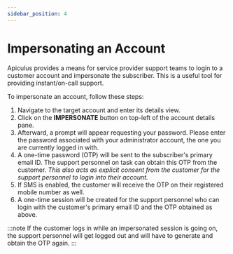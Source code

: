 ```yaml
---
sidebar_position: 4
---
```

# Impersonating an Account

Apiculus provides a means for service provider support teams to login to a customer account and impersonate the subscriber. This is a useful tool for providing instant/on-call support.

To impersonate an account, follow these steps:

1. Navigate to the target account and enter its details view.
2. Click on the **IMPERSONATE** button on top-left of the account details pane.
3. Afterward, a prompt will appear requesting your password. Please enter the password associated with your administrator account, the one you are currently logged in with.
4. A one-time password (OTP) will be sent to the subscriber's primary email ID. The support personnel on task can obtain this OTP from the customer. _This also acts as explicit consent from the customer for the support personnel to login into their account._
5. If SMS is enabled, the customer will receive the OTP on their registered mobile number as well.
6. A one-time session will be created for the support personnel who can login with the customer's primary email ID and the OTP obtained as above.

:::note
If the customer logs in while an impersonated session is going on, the support personnel will get logged out and will have to generate and obtain the OTP again.
:::